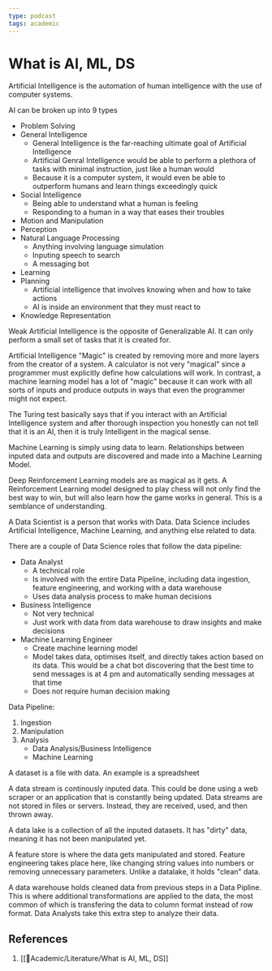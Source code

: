 ```yaml
---
type: podcast
tags: academic
---
```

# What is AI, ML, DS

Artificial Intelligence is the automation of human intelligence with the use of computer systems.

AI can be broken up into 9 types
- Problem Solving
- General Intelligence
	- General Intelligence is the far-reaching ultimate goal of Artificial Intelligence
	- Artificial Genral Intelligence would be able to perform a plethora of tasks with minimal instruction, just like a human would
	- Because it is a computer system, it would even be able to outperform humans and learn things exceedingly quick
- Social Intelligence
	- Being able to understand what a human is feeling
	- Responding to a human in a way that eases their troubles
- Motion and Manipulation
- Perception
- Natural Language Processing
	- Anything involving language simulation
	- Inputing speech to search
	- A messaging bot
- Learning
- Planning
	- Artificial intelligence that involves knowing when and how to take actions
	- AI is inside an environment that they must react to
- Knowledge Representation

Weak Artificial Intelligence is the opposite of Generalizable AI. It can only perform a small set of tasks that it is created for.

Artificial Intelligence "Magic" is created by removing more and more layers from the creator of a system. A calculator is not very "magical" since a programmer must explicitly define how calculations will work. In contrast, a machine learning model has a lot of "magic" because it can work with all sorts of inputs and produce outputs in ways that even the programmer might not expect.

The Turing test basically says that if you interact with an Artificial Intelligence system and after thorough inspection you honestly can not tell that it is an AI, then it is truly Intelligent in the magical sense.


Machine Learning is simply using data to learn. Relationships between inputed data and outputs are discovered and made into a Machine Learning Model.

Deep Reinforcement Learning models are as magical as it gets. A Reinforcement Learning model designed to play chess will not only find the best way to win, but will also learn how the game works in general. This is a semblance of understanding.


A Data Scientist is a person that works with Data. Data Science includes Artificial Intelligence, Machine Learning, and anything else related to data.

There are a couple of Data Science roles that follow the data pipeline:
- Data Analyst
	- A technical role
	- Is involved with the entire Data Pipeline, including data ingestion, feature engineering, and working with a data warehouse
	- Uses data analysis process to make human decisions
- Business Intelligence
	- Not very technical
	- Just work with data from data warehouse to draw insights and make decisions
- Machine Learning Engineer
	- Create machine learning model
	- Model takes data, optimises itself, and directly takes action based on its data. This would be a chat bot discovering that the best time to send messages is at 4 pm and automatically sending messages at that time
	- Does not require human decision making

Data Pipeline:
1. Ingestion
2. Manipulation
3. Analysis
	- Data Analysis/Business Intelligence
	- Machine Learning

A dataset is a file with data. An example is a spreadsheet

A data stream is continously inputed data. This could be done using a web scraper or an application that is constantly being updated. Data streams are not stored in files or servers. Instead, they are received, used, and then thrown away.

A data lake is a collection of all the inputed datasets. It has "dirty" data, meaning it has not been manipulated yet.

A feature store is where the data gets manipulated and stored. Feature engineering takes place here, like changing string values into numbers or removing unnecessary parameters. Unlike a datalake, it holds "clean" data.

A data warehouse holds cleaned data from previous steps in a Data Pipline. This is where additional transformations are applied to the data, the most common of which is transfering the data to column format instead of row format. Data Analysts take this extra step to analyze their data.



## References
1. [[🧪Academic/Literature/What is AI, ML, DS]]
